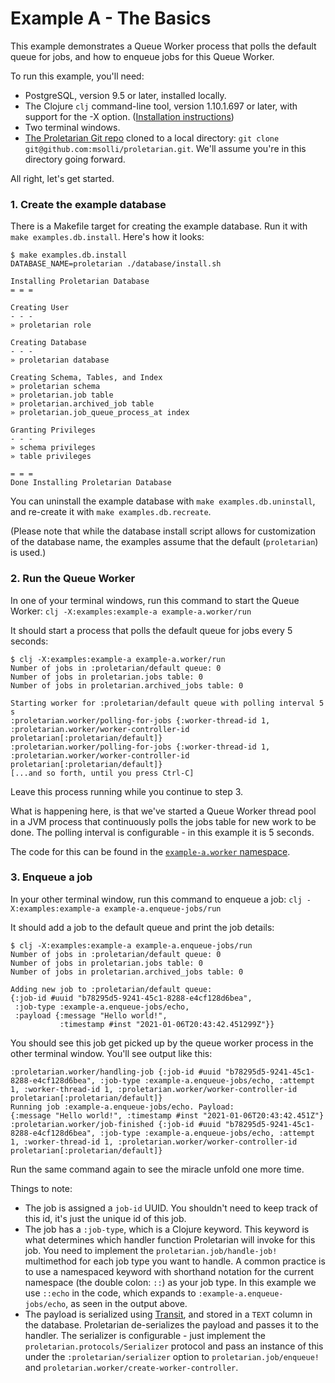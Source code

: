 # Example A - The Basics

This example demonstrates a Queue Worker process that polls the default queue
for jobs, and how to enqueue jobs for this Queue Worker.

To run this example, you'll need:
- PostgreSQL, version 9.5 or later, installed locally.
- The Clojure `clj` command-line tool, version 1.10.1.697 or later, with 
  support for the -X option.
  ([Installation instructions](https://clojure.org/guides/getting_started))    
- Two terminal windows.
- [The Proletarian Git repo](https://github.com/msolli/proletarian) cloned 
  to a local directory: `git clone git@github.com:msolli/proletarian.git`. 
  We'll assume you're in this directory going forward.

All right, let's get started.

### 1. Create the example database

There is a Makefile target for creating the example database. Run it with 
`make examples.db.install`. Here's how it looks:
```
$ make examples.db.install
DATABASE_NAME=proletarian ./database/install.sh

Installing Proletarian Database
= = =

Creating User
- - -
» proletarian role

Creating Database
- - -
» proletarian database

Creating Schema, Tables, and Index
» proletarian schema
» proletarian.job table
» proletarian.archived_job table
» proletarian.job_queue_process_at index

Granting Privileges
- - -
» schema privileges
» table privileges

= = =
Done Installing Proletarian Database
```

You can uninstall the example database with `make examples.db.uninstall`, 
and re-create it with `make examples.db.recreate`.

(Please note that while the database install script allows for customization 
of the database name, the examples assume that the default (`proletarian`) 
is used.) 

### 2. Run the Queue Worker

In one of your terminal windows, run this command to start the Queue Worker:
`clj -X:examples:example-a example-a.worker/run`

It should start a process that polls the default queue for jobs every 5 seconds:
```
$ clj -X:examples:example-a example-a.worker/run
Number of jobs in :proletarian/default queue: 0
Number of jobs in proletarian.jobs table: 0
Number of jobs in proletarian.archived_jobs table: 0

Starting worker for :proletarian/default queue with polling interval 5 s
:proletarian.worker/polling-for-jobs {:worker-thread-id 1, :proletarian.worker/worker-controller-id proletarian[:proletarian/default]}
:proletarian.worker/polling-for-jobs {:worker-thread-id 1, :proletarian.worker/worker-controller-id proletarian[:proletarian/default]}
[...and so forth, until you press Ctrl-C]
```

Leave this process running while you continue to step 3.

What is happening here, is that we've started a Queue Worker thread pool in 
a JVM process that continuously polls the jobs table for new work to be done.
The polling interval is configurable - in this example it is 5 seconds.

The code for this can be found in the [`example-a.worker` namespace](https://github.com/msolli/proletarian/blob/main/examples/a/example_a/worker.clj).

### 3. Enqueue a job

In your other terminal window, run this command to enqueue a job:
`clj -X:examples:example-a example-a.enqueue-jobs/run`

It should add a job to the default queue and print the job details:
```
$ clj -X:examples:example-a example-a.enqueue-jobs/run
Number of jobs in :proletarian/default queue: 0
Number of jobs in proletarian.jobs table: 0
Number of jobs in proletarian.archived_jobs table: 0

Adding new job to :proletarian/default queue:
{:job-id #uuid "b78295d5-9241-45c1-8288-e4cf128d6bea",
 :job-type :example-a.enqueue-jobs/echo,
 :payload {:message "Hello world!",
           :timestamp #inst "2021-01-06T20:43:42.451299Z"}}
```

You should see this job get picked up by the queue worker process in the other
terminal window. You'll see output like this:

```
:proletarian.worker/handling-job {:job-id #uuid "b78295d5-9241-45c1-8288-e4cf128d6bea", :job-type :example-a.enqueue-jobs/echo, :attempt 1, :worker-thread-id 1, :proletarian.worker/worker-controller-id proletarian[:proletarian/default]}
Running job :example-a.enqueue-jobs/echo. Payload:
{:message "Hello world!", :timestamp #inst "2021-01-06T20:43:42.451Z"}
:proletarian.worker/job-finished {:job-id #uuid "b78295d5-9241-45c1-8288-e4cf128d6bea", :job-type :example-a.enqueue-jobs/echo, :attempt 1, :worker-thread-id 1, :proletarian.worker/worker-controller-id proletarian[:proletarian/default]}
```

Run the same command again to see the miracle unfold one more time.

Things to note:
- The job is assigned a `job-id` UUID. You shouldn't need to keep track of 
  this id, it's just the unique id of this job.
- The job has a `:job-type`, which is a Clojure keyword. This keyword is 
  what determines which handler function Proletarian will invoke for this job.
  You need to implement the `proletarian.job/handle-job!` multimethod for each
  job type you want to handle. A common practice is to use a namespaced keyword 
  with shorthand notation for the current namespace (the double colon: `::`) 
  as your job type. In this example we use `::echo` in the code, which 
  expands to `:example-a.enqueue-jobs/echo`, as seen in the output above.
- The payload is serialized using [Transit](https://github.com/cognitect/transit-clj),
  and stored in a `TEXT` column in the database. Proletarian de-serializes the
  payload and passes it to the handler. The serializer is configurable - just
  implement the `proletarian.protocols/Serializer` protocol and pass an instance
  of this under the `:proletarian/serializer` option to
  `proletarian.job/enqueue!` and `proletarian.worker/create-worker-controller`.